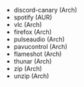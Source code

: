 * discord-canary (Arch)
* spotify (AUR)
* vlc (Arch)
* firefox (Arch)
* pulseaudio (Arch)
* pavucontrol (Arch)
* flameshot (Arch)
* thunar (Arch)
* zip (Arch)
* unzip (Arch)
